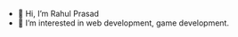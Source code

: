 - 👋 Hi, I’m Rahul Prasad
- 👀 I’m interested in web development, game development.
<!---
programmerahul/programmerahul is a ✨ special ✨ repository because its `README.md` (this file) appears on your GitHub profile.
You can click the Preview link to take a look at your changes.
--->
